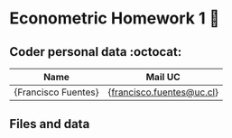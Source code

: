 # Econometric Homework 1 :school_satchel:

## Coder personal data :octocat:

| Name | Mail UC |
| :-: | :-: |
| {Francisco Fuentes} | {francisco.fuentes@uc.cl} |

## Files and data
